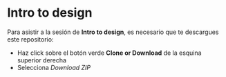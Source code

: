 # Intro to design

Para asistir a la sesión de **Intro to design**, es necesario que te descargues este repositorio:

 - Haz click sobre el botón verde **Clone or Download** de la esquina superior derecha
 - Selecciona _Download ZIP_
